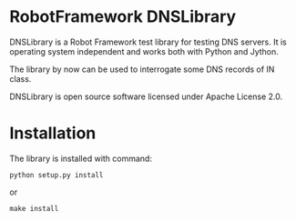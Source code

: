 # RobotFramework DNSLibrary

DNSLibrary is a Robot Framework test library for testing DNS servers.  It is operating system independent and works both with Python and Jython.

The library by now can be used to interrogate some DNS records of IN class.

DNSLibrary is open source software licensed under Apache License 2.0.

# Installation

The library is installed with command:

    python setup.py install

or

    make install
    

